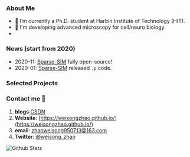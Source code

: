 

### About Me
- 🔭 I’m currently a Ph.D. student at Harbin Institute of Technology (HIT).
- :microscope: I'm developing advanced microscopy for cell/neuro biology.
- 

### News (start from 2020)

- 2020-11: [Sparse-SIM](https://github.com/WeisongZhao/Sparse-SIM) fully open-source!
- 2020-01: [Sparse-SIM](https://github.com/WeisongZhao/Sparse-SIM) released `.p` code.

### Selected Projects

### Contact me 📱

1. **blogs**:[CSDN](https://blog.csdn.net/weixin_41923961/)
2. **Website**: [https://weisongzhao.github.io/](https://weisongzhao.github.io/)
3. **email**: zhaoweisong950713@163.com
4. **Twitter**: [@weisong_zhao](https://twitter.com/weisong_zhao)

![Github Stats](https://github-readme-stats.vercel.app/api?username=WeisongZhao&show_icons=true&theme=dark)
<!--
**WeisongZhao/WeisongZhao** is a ✨ _special_ ✨ repository because its `README.md` (this file) appears on your GitHub profile.

Here are some ideas to get you started:

- 🔭 I’m currently working on ...
- 🌱 I’m currently learning ...
- 👯 I’m looking to collaborate on ...
- 🤔 I’m looking for help with ...
- 💬 Ask me about ...
- 📫 How to reach me: ...
- 😄 Pronouns: ...
- ⚡ Fun fact: ...
-->
